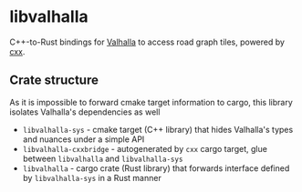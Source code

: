 # libvalhalla

C++-to-Rust bindings for [Valhalla](https://github.com/valhalla/valhalla) to access road graph tiles, powered by [cxx](http://cxx.rs).

## Crate structure

As it is impossible to forward cmake target information to cargo, this library isolates Valhalla's dependencies as well

- `libvalhalla-sys` - cmake target (C++ library) that hides Valhalla's types and nuances under a simple API
- `libvalhalla-cxxbridge` - autogenerated by `cxx` cargo target, glue between `libvalhalla` and `libvalhalla-sys`
- `libvalhalla` - cargo crate (Rust library) that forwards interface defined by `libvalhalla-sys` in a Rust manner
